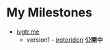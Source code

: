 # My Milestones

- [ivgtr.me](https://ivgtr.me)
  - version1 - [irotoridori](https://github.com/ivgtr/irotoridori) **公開中**

